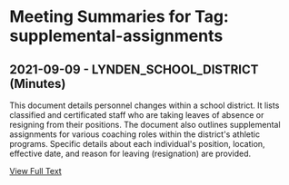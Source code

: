 # Meeting Summaries for Tag: supplemental-assignments

## 2021-09-09 - LYNDEN_SCHOOL_DISTRICT (Minutes)

This document details personnel changes within a school district. It lists classified and certificated staff who are taking leaves of absence or resigning from their positions. The document also outlines supplemental assignments for various coaching roles within the district's athletic programs.  Specific details about each individual's position, location, effective date, and reason for leaving (resignation) are provided.

[View Full Text](https://raw.githubusercontent.com/civiclensllc/WashingtonStateSchoolBoardExplorer/refs/heads/main/data/countries/usa/states/wa/counties/whatcom/school_boards/lynden_school_district/2021/2021-09-09-minutes.txt)

